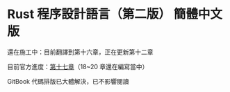 # Rust 程序設計語言（第二版） 簡體中文版

還在施工中：目前翻譯到第十六章，正在更新第十二章

目前官方進度：[第十七章](https://github.com/rust-lang/book/projects/1)（18~20 章還在編寫當中）

GitBook 代碼排版已大體解決，已不影響閱讀